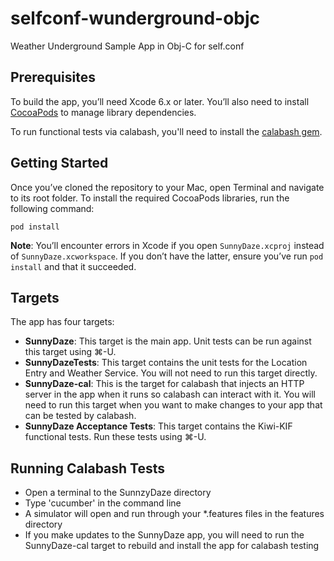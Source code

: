 # selfconf-wunderground-objc
Weather Underground Sample App in Obj-C for self.conf

Prerequisites
-------------

To build the app, you’ll need Xcode 6.x or later. You’ll also need to install [CocoaPods](http://www.cocoapods.org) to manage library dependencies.

To run functional tests via calabash, you'll need to install the [calabash gem](http://calaba.sh/).

Getting Started
---------------

Once you’ve cloned the repository to your Mac, open Terminal and navigate to its root folder. To install the required CocoaPods libraries, run the following command:

    pod install
    
**Note**: You’ll encounter errors in Xcode if you open `SunnyDaze.xcproj` instead of `SunnyDaze.xcworkspace`. If you don’t have the latter, ensure you’ve run `pod install` and that it succeeded.

Targets
-------

The app has four targets:

* **SunnyDaze**: This target is the main app. Unit tests can be run against this target using ⌘-U.
* **SunnyDazeTests**: This target contains the unit tests for the Location Entry and Weather Service. You will not need to run this target directly.
* **SunnyDaze-cal**: This is the target for calabash that injects an HTTP server in the app when it runs so calabash can interact with it. You will need to run this target when you want to make changes to your app that can be tested by calabash.
* **SunnyDaze Acceptance Tests**: This target contains the Kiwi-KIF functional tests. Run these tests using ⌘-U.
 
Running Calabash Tests
----------------------

* Open a terminal to the SunnzyDaze directory
* Type 'cucumber' in the command line
* A simulator will open and run through your *.features files in the features directory
* If you make updates to the SunnyDaze app, you will need to run the SunnyDaze-cal target to rebuild and install the app for calabash testing

